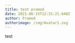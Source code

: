 ```yaml
---
title: test pramod
date: 2021-06-15T12:31:21.640Z
author: Pramod
authorimage: /img/Avatar1.svg
---
```

test